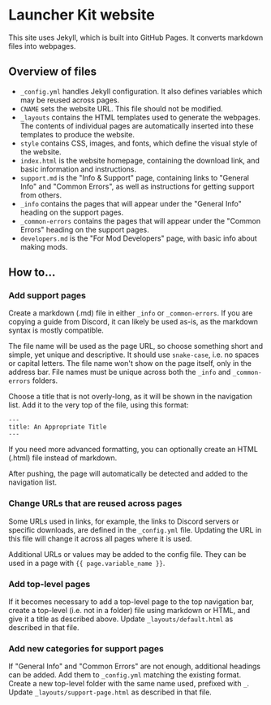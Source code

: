 # Launcher Kit website
This site uses Jekyll, which is built into GitHub Pages. It converts markdown files into webpages.

## Overview of files
- `_config.yml` handles Jekyll configuration. It also defines variables which may be reused across pages.
- `CNAME` sets the website URL. This file should not be modified.
- `_layouts` contains the HTML templates used to generate the webpages. The contents of individual pages are automatically inserted into these templates to produce the website.
- `style` contains CSS, images, and fonts, which define the visual style of the website.
- `index.html` is the website homepage, containing the download link, and basic information and instructions.
- `support.md` is the "Info & Support" page, containing links to "General Info" and "Common Errors", as well as instructions for getting support from others.
- `_info` contains the pages that will appear under the "General Info" heading on the support pages.
- `_common-errors` contains the pages that will appear under the "Common Errors" heading on the support pages.
- `developers.md` is the "For Mod Developers" page, with basic info about making mods.

## How to...
### Add support pages
Create a markdown (.md) file in either `_info` or `_common-errors`. If you are copying a guide from Discord, it can likely be used as-is, as the markdown syntax is mostly compatible.

The file name will be used as the page URL, so choose something short and simple, yet unique and descriptive. It should use `snake-case`, i.e. no spaces or capital letters. The file name won't show on the page itself, only in the address bar. File names must be unique across both the `_info` and `_common-errors` folders.

Choose a title that is not overly-long, as it will be shown in the navigation list. Add it to the very top of the file, using this format:
```
---
title: An Appropriate Title
---
```

If you need more advanced formatting, you can optionally create an HTML (.html) file instead of markdown.

After pushing, the page will automatically be detected and added to the navigation list.

### Change URLs that are reused across pages
Some URLs used in links, for example, the links to Discord servers or specific downloads, are defined in the `_config.yml` file. Updating the URL in this file will change it across all pages where it is used.

Additional URLs or values may be added to the config file. They can be used in a page with `{{ page.variable_name }}`.

### Add top-level pages
If it becomes necessary to add a top-level page to the top navigation bar, create a top-level (i.e. not in a folder) file using markdown or HTML, and give it a title as described above. Update `_layouts/default.html` as described in that file.

### Add new categories for support pages
If "General Info" and "Common Errors" are not enough, additional headings can be added. Add them to `_config.yml` matching the existing format. Create a new top-level folder with the same name used, prefixed with `_`. Update `_layouts/support-page.html` as described in that file.